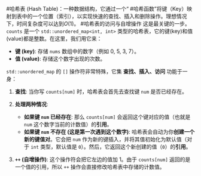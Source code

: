  #哈希表 (Hash Table)：一种数据结构，它通过一个“ #哈希函数”将键（Key）映射到表中的一个位置（索引），以实现快速的查找、插入和删除操作。理想情况下，时间复杂度可以达到$O(1)$。
#哈希表的访问与自增操作 
这是最关键的一步。`counts` 是一个 `std::unordered_map<int, int>` 类型的哈希表，它的键(key)和值(value)都是整数。在这里，我们用它来：

*   **键 (key)**: 存储 `nums` 数组中的数字（例如 0, 5, 3, 7）。
*   **值 (value)**: 存储这个数字出现的次数。

`std::unordered_map` 的 `[]` 操作符非常特殊，它集 **查找、插入、访问** 功能于一身：

1.  **查找**: 当你写 `counts[num]` 时，哈希表会首先去查找键 `num` 是否已经存在。

2.  **处理两种情况**:
    *   **如果键 `num` 已经存在**: 那么 `counts[num]` 会返回这个键对应的值（也就是 `num` 这个数字当前的计数值）的**引用**。
    *   **如果键 `num` 不存在 (这是第一次遇到这个数字)**: 哈希表会自动为你**创建一个新的键值对**。它会把 `num` 作为新的键插入，并将其值初始化为默认值（对于 `int` 类型，默认值是 `0`）。然后，它返回这个新创建的值（`0`）的**引用**。

3.  **`++` (自增操作)**:
    这个操作符会把它左边的值加 1。由于 `counts[num]` 返回的是一个值的引用，所以 `++` 操作会直接修改哈希表中存储的计数值。
